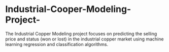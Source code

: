# Industrial-Cooper-Modeling-Project-
The Industrial Copper Modeling project focuses on predicting the selling price and status (won or lost) in the industrial copper market using machine learning regression and classification algorithms.
